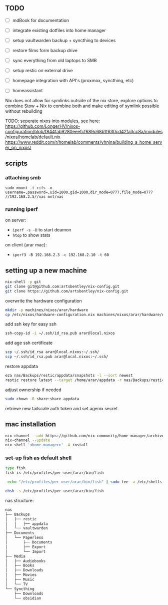 ## TODO

- [ ] mdBook for documentation

- [ ] integrate existing dotfiles into home manager
- [ ] setup vaultwarden backup + syncthing to devices

- [ ] restore films form backup drive
- [ ] sync everything from old laptops to SMB
- [ ] setup restic on external drive

- [ ] homepage integration with API's (proxmox, syncthing, etc)
- [ ] homeassistant

Nix does not allow for symlinks outside of the nix store, explore options to
combine Stow + Nix to combine both and make editing of symlink possible without
rebuilding

TODO: seperate nixos into modules, see here:
https://github.com/LongerHV/nixos-configuration/blob/f844fab9280eeefcf689c68b1f630cd42fa3cc8a/modules/nixos/homelab/default.nix
https://www.reddit.com/r/homelab/comments/vhnjna/building_a_home_server_on_nixos/

## scripts

### attaching smb

`sudo mount -t cifs -o username=,password=,uid=1000,gid=1000,dir_mode=0777,file_mode=0777 //192.168.2.5//nas mnt/nas`

### running iperf

on server:

- `iperf -s -D` to start deamon
- `htop` to show stats

on client (arar mac):

- `iperf3 -B 192.168.2.3 -c 192.168.2.10 -t 60 `

## setting up a new machine

```bash
nix-shell -p git
git clone git@github.com:artsbentley/nix-config.git
git clone https://github.com/artsbentley/nix-config.git
```

overwrite the hardware configuration

```bash
mkdir -p machines/nixos/arar/hardware
cp /etc/nixos/hardware-configuration.nix machines/nixos/arar/hardware/default.nix
```

add ssh key for easy ssh

```bash
ssh-copy-id -i ~/.ssh/id_rsa.pub arar@local.nixos
```

add age ssh certificate

```bash
scp ~/.ssh/id_rsa arar@local.nixos:~/.ssh/
scp ~/.ssh/id_rsa.pub arar@local.nixos:~/.ssh/
```

restore appdata

```bash
eza nas/Backups/restic/appdata/snapshots -l --sort newest
restic restore latest --target /home/arar/appdata -r nas/Backups/restic/appdata
```

adjust ownership if needed

```bash
sudo chown -R share:share appdata
```

retrieve new tailscale auth token and set agenix secret

## mac installation

```bash
nix-channel --add https://github.com/nix-community/home-manager/archive/master.tar.gz home-manager
nix-channel --update
nix-shell '<home-manager>' -A install
```

### set-up fish as default shell

```bash
type fish
fish is /etc/profiles/per-user/arar/bin/fish
```

```bash
 echo "/etc/profiles/per-user/arar/bin/fish" | sudo tee -a /etc/shells
```

```bash
chsh -s /etc/profiles/per-user/arar/bin/fish
```

nas structure:

```bash
nas
├── Backups
│   ├── restic
│   │   ├── appdata
│   └── vaultwarden
├── Documents
│   └── Paperless
│       ├── Documents
│       ├── Export
│       └── Import
├── Media
│   ├── Audiobooks
│   ├── Books
│   ├── Downloads
│   ├── Movies
│   ├── Music
│   └── TV
└── Syncthing
    ├── Downloads
    └── obsidian
```
